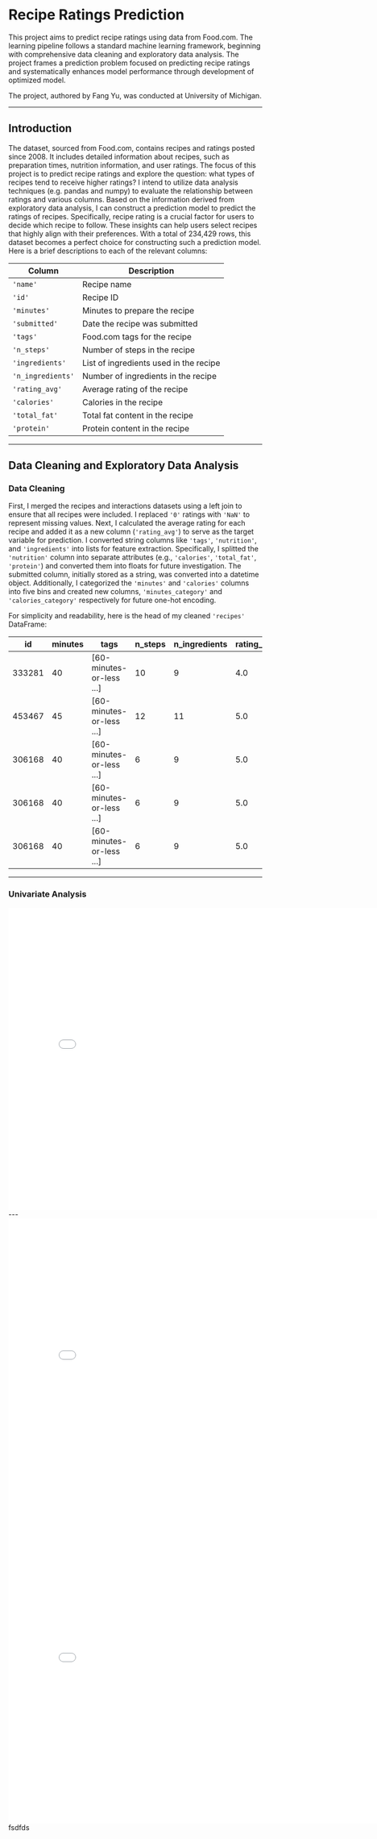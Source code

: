 # Recipe Ratings Prediction

This project aims to predict recipe ratings using data from Food.com. The learning pipeline follows a standard machine learning framework, beginning with comprehensive data cleaning and exploratory data analysis. The project frames a prediction problem focused on predicting recipe ratings and systematically enhances model performance through development of optimized model. 

The project, authored by Fang Yu, was conducted at University of Michigan.

---

## Introduction

The dataset, sourced from Food.com, contains recipes and ratings posted since 2008. It includes detailed information about recipes, such as preparation times, nutrition information, and user ratings. The focus of this project is to predict recipe ratings and explore the question: what types of recipes tend to receive higher ratings? I intend to utilize data analysis techniques (e.g. pandas and numpy) to evaluate the relationship between ratings and various columns. Based on the information derived from exploratory data analysis, I can construct a prediction model to predict the ratings of recipes. Specifically, recipe rating is a crucial factor for users to decide which recipe to follow. These insights can help users select recipes that highly align with their preferences. With a total of 234,429 rows, this dataset becomes a perfect choice for constructing such a prediction model. Here is a brief descriptions to each of the relevant columns:

| **Column**         | **Description**                        |
|---------------------|----------------------------------------|
| `'name'`           | Recipe name                           |
| `'id'`             | Recipe ID                             |
| `'minutes'`        | Minutes to prepare the recipe         |
| `'submitted'`      | Date the recipe was submitted         |
| `'tags'`           | Food.com tags for the recipe          |
| `'n_steps'`        | Number of steps in the recipe         |
| `'ingredients'`    | List of ingredients used in the recipe|
| `'n_ingredients'`  | Number of ingredients in the recipe   |
| `'rating_avg'`     | Average rating of the recipe          |
| `'calories'`       | Calories in the recipe                |
| `'total_fat'`      | Total fat content in the recipe       |
| `'protein'`        | Protein content in the recipe         |

---

## Data Cleaning and Exploratory Data Analysis
### Data Cleaning

First, I merged the recipes and interactions datasets using a left join to ensure that all recipes were included. I replaced `'0'` ratings with `'NaN'` to represent missing values. Next, I calculated the average rating for each recipe and added it as a new column (`'rating_avg'`) to serve as the target variable for prediction. I converted string columns like `'tags'`, `'nutrition'`, and `'ingredients'` into lists for feature extraction. Specifically, I splitted the `'nutrition'` column into separate attributes (e.g., `'calories'`, `'total_fat'`, `'protein'`) and converted them into floats for future investigation. The submitted column, initially stored as a string, was converted into a datetime object. Additionally, I categorized the `'minutes'` and `'calories'` columns into five bins and created new columns, `'minutes_category'` and `'calories_category'` respectively for future one-hot encoding.

For simplicity and readability, here is the head of my cleaned `'recipes'` DataFrame:

| **id**   | **minutes** | **tags**                                          | **n_steps** | **n_ingredients** | **rating_avg** | **calories** | **total_fat** | **minutes_category** | **calories_category** |
|----------|-------------|--------------------------------------------------|-------------|--------------------|----------------|--------------|---------------|----------------------|-----------------------|
| 333281   | 40          | [60-minutes-or-less ...]                         | 10          | 9                  | 4.0            | 138.4        | 10.0          | Medium               | Low                   |
| 453467   | 45          | [60-minutes-or-less ...]                         | 12          | 11                 | 5.0            | 595.1        | 46.0          | Medium               | Very High             |
| 306168   | 40          | [60-minutes-or-less ...]                         | 6           | 9                  | 5.0            | 194.8        | 20.0          | Medium               | Low                   |
| 306168   | 40          | [60-minutes-or-less ...]                         | 6           | 9                  | 5.0            | 194.8        | 20.0          | Medium               | Low                   |
| 306168   | 40          | [60-minutes-or-less ...]                         | 6           | 9                  | 5.0            | 194.8        | 20.0          | Medium               | Low                   |

---

### Univariate Analysis
<iframe
  src="assets/frequency.html"
  width="800"
  height="600"
  frameborder="0"
></iframe>
---

<iframe
  src="assets/distribution.html"
  width="800"
  height="600"
  frameborder="0"
></iframe>

<iframe
  src="assets/scatter.html"
  width="800"
  height="600"
  frameborder="0"
></iframe>
fsdfds

